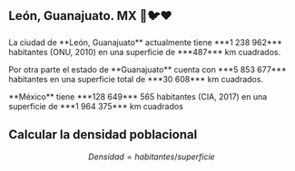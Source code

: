 ## León, Guanajuato. MX :green_heart::bird::heart:
<p>La ciudad de **León, Guanajuato** actualmente tiene ***1 238 962*** habitantes (ONU, 2010) en una superficie de ***487*** km cuadrados.</p>
<p>Por otra parte el estado de **Guanajuato** cuenta con ***5 853 677*** habitantes en una superficie total de ***30 608*** km cuadrados.</p>
<p>**México** tiene ***128 649*** 565 habitantes (CIA, 2017) en una superficie de ***1 964 375*** km cuadrados </p>

## Calcular la densidad poblacional
```math
Densidad = habitantes/superficie
```
